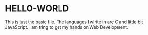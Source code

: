 # HELLO-WORLD
This is just the basic file.
The languages I wirite in are C and little bit JavaScript.
I am tring to get my hands on Web Development.
